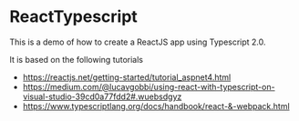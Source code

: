 # ReactTypescript

This is a demo of how to create a ReactJS app using Typescript 2.0.

It is based on the following tutorials

 - https://reactjs.net/getting-started/tutorial_aspnet4.html
 - https://medium.com/@lucavgobbi/using-react-with-typescript-on-visual-studio-39cd0a77fdd2#.wuebsdgyz
 - https://www.typescriptlang.org/docs/handbook/react-&-webpack.html